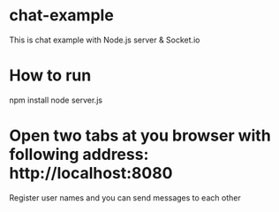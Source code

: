 # chat-example
This is chat example with Node.js server & Socket.io 

# How to run
npm install
node server.js

# Open two tabs at you browser with following address: http://localhost:8080
Register user names and you can send messages to each other


